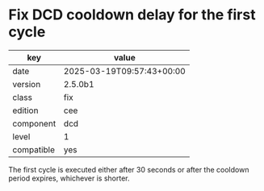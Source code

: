 [//]: # (werk v2)
# Fix DCD cooldown delay for the first cycle

key        | value
---------- | ---
date       | 2025-03-19T09:57:43+00:00
version    | 2.5.0b1
class      | fix
edition    | cee
component  | dcd
level      | 1
compatible | yes

The first cycle is executed either after 30 seconds
or after the cooldown period expires, whichever is
shorter.

